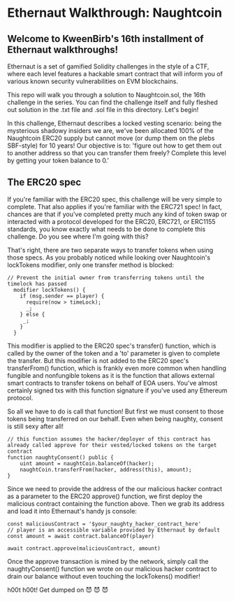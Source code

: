 # Ethernaut Walkthrough: Naughtcoin
## Welcome to KweenBirb's 16th installment of Ethernaut walkthroughs! 

Ethernaut is a set of gamified Solidity challenges in the style of a CTF, where each level features a hackable smart contract that will inform you of various known security vulnerabilities on EVM blockchains.

This repo will walk you through a solution to Naughtcoin.sol, the 16th challenge in the series. You can find the challenge itself and fully fleshed out solution in the .txt file and .sol file in this directory. Let's begin!

In this challenge, Ethernaut describes a locked vesting scenario: being the mysterious shadowy insiders we are, we've been allocated 100% of the Naughtcoin ERC20 supply but cannot move (or dump them on the plebs SBF-style) for 10 years! Our objective is to: 'figure out how to get them out to another address so that you can transfer them freely? Complete this level by getting your token balance to 0.'

## The ERC20 spec

If you're familiar with the ERC20 spec, this challenge will be very simple to complete. That also applies if you're familiar with the ERC721 spec! In fact, chances are that if you've completed pretty much any kind of token swap or interacted with a protocol developed for the ERC20, ERC721, or ERC1155 standards, you know exactly what needs to be done to complete this challenge. Do you see where I'm going with this?

That's right, there are two separate ways to transfer tokens when using those specs. As you probably noticed while looking over Naughtcoin's lockTokens modifier, only one transfer method is blocked:

```
// Prevent the initial owner from transferring tokens until the timelock has passed
  modifier lockTokens() {
    if (msg.sender == player) {
      require(now > timeLock);
      _;
    } else {
     _;
    }
  }
```

This modifier is applied to the ERC20 spec's transfer() function, which is called by the owner of the token and a 'to' parameter is given to complete the transfer. But this modifier is not added to the ERC20 spec's transferFrom() function, which is frankly even more common when handling fungible and nonfungible tokens as it is the function that allows external smart contracts to transfer tokens on behalf of EOA users. You've almost certainly signed txs with this function signature if you've used any Ethereum protocol.

So all we have to do is call that function! But first we must consent to those tokens being transferred on our behalf. Even when being naughty, consent is still sexy after all!

```
// this function assumes the hacker/deployer of this contract has already called approve for their vested/locked tokens on the target contract
function naughtyConsent() public {
    uint amount = naughtCoin.balanceOf(hacker);
    naughtCoin.transferFrom(hacker, address(this), amount);
}
```

Since we need to provide the address of the our malicious hacker contract as a parameter to the ERC20 approve() function, we first deploy the malicious contract containing the function above. Then we grab its address and load it into Ethernaut's handy js console:

```
const maliciousContract = '$your_naughty_hacker_contract_here'
// player is an accessible variable provided by Ethernaut by default
const amount = await contract.balanceOf(player) 

await contract.approve(maliciousContract, amount)
```

Once the approve transaction is mined by the network, simply call the naughtyConsent() function we wrote on our malicious hacker contract to drain our balance without even touching the lockTokens() modifier!

h00t h00t! Get dumped on 😈 😈 😈 